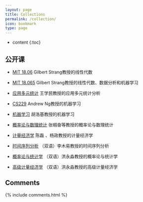 ```yaml
---
layout: page
title: Collections
permalink: /collection/
icon: bookmark
type: page
---
```


* content
{:toc}

## 公开课

* [MIT 18.06](https://ocw.mit.edu/courses/18-06-linear-algebra-spring-2010/)
    Gilbert Strang教授的线性代数
    
* [MIT 18.065](https://ocw.mit.edu/courses/18-065-matrix-methods-in-data-analysis-signal-processing-and-machine-learning-spring-2018/)
    Gilbert Strang教授的线性代数、数据分析和机器学习
    
* [应用多元统计](https://www.icourse163.org/learn/SHUFE-1003381022)
    王学民教授的应用多元统计分析
    
* [CS229](https://cs229.stanford.edu/)
    Andrew Ng教授的机器学习
    
* [机器学习](https://www.icourse163.org/learn/ZJU-1206573810)
    胡浩基教授的机器学习
    
* [概率论与数理统计](https://www.icourse163.org/course/ZJU-232005)
    张帼奋等教授的概率论与数理统计
    
* [计量经济学](https://www.icourse163.org/learn/UESTC-1001807007)
    陈磊 、杨政教授的计量经济学
    
* [时间序列分析](https://www.icourse163.org/learn/XMU-1461788171)
    （双语）李木易教授的时间序列分析
    
* [概率论与统计学](https://www.icourse163.org/learn/XMU-1206678826)
    （双语）洪永淼教授的概率论与统计学
    
* [高级计量经济学](https://www.icourse163.org/learn/XMU-1002606048)
    （双语）洪永淼教授的高级计量经济学
    



## Comments

{% include comments.html %}
